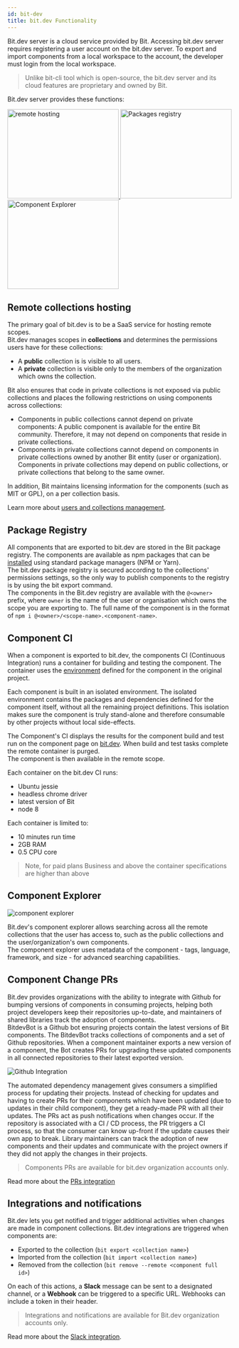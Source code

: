 ```yaml
---
id: bit-dev
title: bit.dev Functionality
---
```


Bit.dev server is a cloud service provided by Bit. Accessing bit.dev server requires registering a user account on the bit.dev server. To export and import components from a local workspace to the account, the developer must login from the local workspace.  

> Unlike bit-cli tool which is open-source, the bit.dev server and its cloud features are proprietary and owned by Bit.

Bit.dev server provides these functions:  


<div style={{margin: 'auto', width: "90%", padding: 30}}>
    <a href="#remote-collections-hosting">
        <img src="https://storage.googleapis.com/static.bit.dev/docs/bit-dev/remote-collections.svg" alt="remote hosting" width="250" height="200" />
    </a>
    <a href="#package-registry">
        <img src="https://storage.googleapis.com/static.bit.dev/docs/bit-dev/pacakges-registry.svg" alt="Packages registry" width="250" height="200" />
    </a>
    <a href="#component-explorer">
        <img src="https://storage.googleapis.com/static.bit.dev/docs/bit-dev/component-explorer.svg" alt="Component Explorer" width="250" height="200" />
    </a>
</div>

## Remote collections hosting

The primary goal of bit.dev is to be a SaaS service for hosting remote scopes.  
Bit.dev manages scopes in **collections** and determines the permissions users have for these collections:  

- A **public** collection is is visible to all users.  
- A **private** collection is visible only to the members of the organization which owns the collection.

Bit also ensures that code in private collections is not exposed via public collections and places the following restrictions on using components across collections:  

- Components in public collections cannot depend on private components: A public component is available for the entire Bit community. Therefore, it may not depend on components that reside in private collections.  
- Components in private collections cannot depend on components in private collections owned by another Bit entity (user or organization). Components in private collections may depend on public collections, or private collections that belong to the same owner.  

In addition, Bit maintains licensing information for the components (such as MIT or GPL), on a per collection basis.  

Learn more about [users and collections management](/bit-dot-dev/my-account).

## Package Registry

All components that are exported to bit.dev are stored in the Bit package registry. The components are available as npm packages that can be [installed](/getting-started/installing-components) using standard package managers (NPM or Yarn).  
The bit.dev package registry is secured according to the collections' permissions settings, so the only way to publish components to the registry is by using the bit export command.  
The components in the Bit.dev registry are available with the `@<owner>` prefix, where `owner` is the name of the user or organisation which owns the scope you are exporting to. The full name of the component is in the format of `npm i @<owner>/<scope-name>.<component-name>`.  

## Component CI

When a component is exported to bit.dev, the components CI (Continuous Integration) runs a container for building and testing the component. The container uses the [environment](/building-with-bit/environments) defined for the component in the original project.  

Each component is built in an isolated environment. The isolated environment contains the packages and dependencies defined for the component itself, without all the remaining project definitions. This isolation makes sure the component is truly stand-alone and therefore consumable by other projects without local side-effects.  

The Component's CI displays the results for the component build and test run on the component page on [bit.dev](https://bit.dev). When build and test tasks complete the remote container is purged.  
The component is then available in the remote scope.

Each container on the bit.dev CI runs:  

- Ubuntu jessie
- headless chrome driver
- latest version of Bit
- node 8

Each container is limited to:  

- 10 minutes run time
- 2GB RAM
- 0.5 CPU core

> Note, for paid plans Business and above the container specifications are higher than above

## Component Explorer

![component explorer](https://storage.googleapis.com/bit-docs/component-discovery-bit-react-gif.gif)

Bit.dev's component explorer allows searching across all the remote collections that the user has access to, such as the public collections and the user/organization's own components.  
The component explorer uses metadata of the component - tags, language, framework, and size - for advanced searching capabilities.  

## Component Change PRs

Bit.dev provides organizations with the ability to integrate with Github for bumping versions of components in consuming projects, helping both project developers keep their repositories up-to-date, and maintainers of shared libraries track the adoption of components.  
BitdevBot is a Github bot ensuring projects contain the latest versions of Bit components. The BitdevBot tracks collections of components and a set of Github repositories. When a component maintainer exports a new version of a component, the Bot creates PRs for upgrading these updated components in all connected repositories to their latest exported version.  

![Github Integration](https://storage.googleapis.com/static.bit.dev/docs/images/github-integration.png)

The automated dependency management gives consumers a simplified process for updating their projects. Instead of checking for updates and having to create PRs for their components which have been updated (due to updates in their child component), they get a ready-made PR with all their updates. The PRs act as push notifications when changes occur. If the repository is associated with a CI / CD process, the PR triggers a CI process, so that the consumer can know up-front if the update causes their own app to break. 
Library maintainers can track the adoption of new components and their updates and communicate with the project owners if they did not apply the changes in their projects.  

> Components PRs are available for bit.dev organization accounts only.

Read more about the [PRs integration](https://blog.bitsrc.io/announcing-auto-github-prs-for-component-version-bumping-74e7768bcd8a)

## Integrations and notifications

Bit.dev lets you get notified and trigger additional activities when changes are made in component collections. Bit.dev integrations are triggered when components are:  

- Exported to the collection (`bit export <collection name>`)
- Imported from the collection (`bit import <collection name>`)
- Removed from the collection (`bit remove --remote <component full id>`)

On each of this actions, a **Slack** message can be sent to a designated channel, or a **Webhook** can be triggered to a specific URL. Webhooks can include a token in their header.  

> Integrations and notifications are available for Bit.dev organization accounts only.

Read more about the [Slack integration](https://blog.bitsrc.io/optimizing-collaboration-between-distributed-front-end-teams-82ba14ce21f9).
